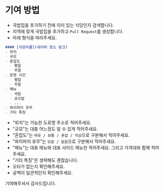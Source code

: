 # 기여 방법

- 국밥집을 추가하기 전에 이미 있는 식당인지 검색합니다.
- 지역에 맞게 국밥집을 추가하고 `Pull Request`를 생성합니다.
- 아래 형식을 따라주세요.

```md
#### [식당이름](네이버 장소 링크)
- 위치
- 규모
- 혼잡도
  - 평일
  - 주말
- 운영 시간
  - 평일
  - 주말
- 메뉴
  - 국밥
  - 공깃밥
  - ...
- 와이파이 유무
- 기타 특징
```

- "위치"는 가능한 도로명 주소로 적어주세요.
- "규모"는 대충 어느정도 알 수 있게 적어주새요.
- "혼잡도"는 `여유 / 보통 / 혼잡 / 미상`으로 구분해서 적어주세요.
- "와이파이 유무"는 `있음 / 없음`으로 구분해서 적어주세요.
- "메뉴"는 대표 메뉴와 대표 사이드 메뉴만 적어주세요. 그리고 가격대와 함께 적어주세요.
- "기타 특징"은 생략해도 괜찮습니다.
- 오타가 없는지 확인해주세요.
- 공백이 일관적인지 확인해주세요.

기여해주셔서 감사드립니다.
